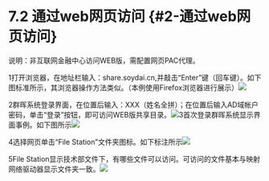 # 7.2 通过web网页访问 {#2-通过web网页访问}

说明：非互联网金融中心访问WEB版，需配置网页PAC代理。

1打开浏览器，在地址栏输入：share.soydai.cn,并敲击“Enter”键（回车键）。如下图标准所示，其浏览器操作方法类似。（本例使用Firefox浏览器进行展示）![](https://ws2.sinaimg.cn/large/006tNc79ly1fj2y7go1hvj30wt0iljut.jpg)

2群晖系统登录界面，在位置后输入：XXX（姓名全拼）；在位置后输入AD域帐户密码，单击“登录”按钮，即可访问WEB版共享目录。![](https://ws3.sinaimg.cn/large/006tKfTcly1fj2y7rk1qfj30wt0gzac3.jpg)3首次登录群晖系统显示界面事例。如下图所示![](https://ws4.sinaimg.cn/large/006tKfTcly1fj2y8bklz4j30wt0jptax.jpg)

4选择网页单击“File Station”文件夹图标。如下标注所示![](https://ws2.sinaimg.cn/large/006tKfTcly1fj2y8qi7lwj30wt0jpad5.jpg)

5File Station显示技术部文件下，有哪些文件可以访问。可访问的文件基本与映射网络驱动器显示文件夹一致。![](https://ws1.sinaimg.cn/large/006tKfTcly1fj2y93d0pij30wt0jpwg2.jpg)

